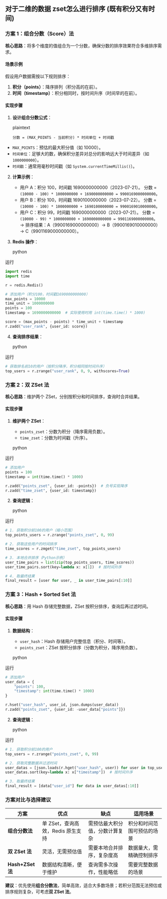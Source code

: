 ## 对于二维的数据 zset怎么进行排序  (既有积分又有时间)

### **方案 1：组合分数（Score）法**

**核心思路**：将多个维度的值组合为一个分数，确保分数的排序效果符合多维排序需求。

#### **场景示例**

假设用户数据需按以下规则排序：

1. **积分（points）**：降序排列（积分高的在前）。
2. **时间（timestamp）**：积分相同时，按时间升序（时间早的在前）。

#### **实现步骤**

1. **设计组合分数公式**：

   plaintext











   ```plaintext
   分数 = (MAX_POINTS - 当前积分) * 时间单位 + 时间戳
   ```

- `MAX_POINTS`：预估的最大积分值（如 10000）。
- `时间单位`：足够大的数，确保积分差异对总分的影响远大于时间差异（如 `1000000000`）。
- `时间戳`：通常用毫秒时间戳（如 `System.currentTimeMillis()`）。

2. **计算示例**：

    - 用户 A：积分 100，时间戳 1690000000000（2023-07-21）。
      分数 = `(10000 - 100) * 1000000000 + 1690000000000 = 9900169000000000`。
    - 用户 B：积分 100，时间戳 1690100000000（2023-07-22）。
      分数 = `(10000 - 100) * 1000000000 + 1690100000000 = 9900169010000000`。
    - 用户 C：积分 99，时间戳 1690000000000（2023-07-21）。
      分数 = `(10000 - 99) * 1000000000 + 1690000000000 = 9901169000000000`。
      → 排序结果：A（9900169000000000）→ B（9900169010000000）→ C（9901169000000000）。

3. **Redis 操作**：

   python



运行









   ```python
   import redis
   import time
   
   r = redis.Redis()
   
   # 添加用户（积分100，时间戳1690000000000）
   max_points = 10000
   time_unit = 1000000000
   points = 100
   timestamp = 1690000000000  # 实际使用时用 int(time.time() * 1000)
   
   score = (max_points - points) * time_unit + timestamp
   r.zadd("user_rank", {user_id: score})
   ```

4. **查询排序结果**：

   python



运行









   ```python
   # 获取排名前10的用户（按积分降序，积分相同按时间升序）
   top_users = r.zrange("user_rank", 0, 9, withscores=True)
   ```

### **方案 2：双 ZSet 法**

**核心思路**：维护两个 ZSet，分别按积分和时间排序，查询时合并结果。

#### **实现步骤**

1. **维护两个 ZSet**：

    - `points_zset`：分数为积分（降序需用负数）。
    - `time_zset`：分数为时间戳（升序）。

   python



运行









   ```python
   # 添加用户
   points = 100
   timestamp = int(time.time() * 1000)
   
   r.zadd("points_zset", {user_id: -points})  # 负号实现降序
   r.zadd("time_zset", {user_id: timestamp})
   ```

2. **查询逻辑**：

   python



运行









   ```python
   # 1. 获取积分前100的用户（缩小范围）
   top_points_users = r.zrange("points_zset", 0, 99)
   
   # 2. 获取这些用户的时间排序
   time_scores = r.zmget("time_zset", top_points_users)
   
   # 3. 本地合并排序（Python示例）
   user_time_pairs = list(zip(top_points_users, time_scores))
   user_time_pairs.sort(key=lambda x: x[1])  # 按时间升序
   
   # 4. 取最终结果
   final_result = [user for user, _ in user_time_pairs[:10]]
   ```

### **方案 3：Hash + Sorted Set 法**

**核心思路**：用 Hash 存储完整数据，ZSet 按积分排序，查询后再过滤时间。

#### **实现步骤**

1. **数据结构**：

    - `user_hash`：Hash 存储用户完整信息（积分、时间等）。
    - `points_zset`：ZSet 按积分排序（分数为积分，降序用负数）。

   python



运行









   ```python
   # 添加用户
   user_data = {
       "points": 100,
       "timestamp": int(time.time() * 1000)
   }
   
   r.hset("user_hash", user_id, json.dumps(user_data))
   r.zadd("points_zset", {user_id: -user_data["points"]})
   ```

2. **查询逻辑**：

   python



运行









   ```python
   # 1. 获取积分前100的用户
   top_users = r.zrange("points_zset", 0, 99)
   
   # 2. 获取完整数据并过滤时间
   user_datas = [json.loads(r.hget("user_hash", user)) for user in top_users]
   user_datas.sort(key=lambda x: x["timestamp"])  # 按时间升序
   
   # 3. 取最终结果
   final_result = [data["user_id"] for data in user_datas[:10]]
   ```






### **方案对比与选择建议**

| **方案**         | **优点**                          | **缺点**                       | **适用场景**               |
| ---------------- | --------------------------------- | ------------------------------ | -------------------------- |
| **组合分数法**   | 单 ZSet，查询高效，Redis 原生支持 | 需预估最大积分值，分数计算复杂 | 积分和时间范围可预估的场景 |
| **双 ZSet 法**   | 灵活，无需预估值                  | 需要本地合并排序，复杂度高     | 数据量大，需精确控制排序   |
| **Hash+ZSet 法** | 数据结构清晰，便于维护            | 查询需多次操作，性能略低       | 需要完整数据的场景         |

**建议**：优先使用**组合分数法**，简单高效，适合大多数场景；若积分范围无法预估或排序规则复杂，可考虑**双 ZSet 法**。